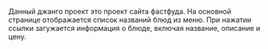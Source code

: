 Данный джанго проект это проект сайта фастфуда.
На основной странице отображается список названий блюд из меню.
При нажатии ссылки загужается информация о блюде, включая название, описание и цену.
